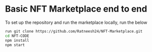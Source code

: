 # Basic NFT Marketplace end to end


To set up the repository and run the marketplace locally, run the below
```bash
run git clone https://github.com/Ratneesh24/NFT-Marketplace.git
cd NFT-CODE
npm install
npm start
```
